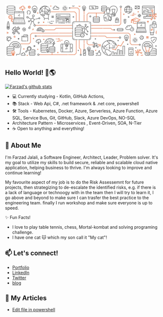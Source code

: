 ![Banner Image](https://raw.githubusercontent.com/farzad-cv/farzad-cv.github.io/main/what-is-container-orchestration.jpg)
## Hello World! 👋🌎

[![Farzad's github stats](https://github-readme-stats.vercel.app/api?username=Farzad-Jalali&&hide=stars,contribs,issues&show_icons=true&bg_color=f4f7f7&title_color=65c0ba&icon_color=ffbd39&text_color=216583)](https://github.com/Farzad-Jalali/github-readme-stats)

- 💻 Currently studying - Kotlin, GitHub Actions,
- 📚 Stack - Web Api, C#, .net framework & .net core, powershell
- 🛠 Tools -  Kubernetes, Docker, Azure, Serverless, Azure Function, Azure SQL, Service Bus, Git, GitHub, Slack, Azure DevOps, NO-SQL
- Architecture Pattern - Microservices , Event-Driven, SOA, N-Tier
- ☕ Open to anything and everything!

## 💬 About Me

I'm Farzad Jalali, a Software Engineer, Architect, Leader, Problem solver. It's my goal to utilize my skills to build secure, reliable and scalable cloud native application, helping business to thrive. I'm always looking to improve and continue learning!

My favourite aspect of my job is to do the Risk Assessemnt for future projects, then strategizing to de-escalate the identified risks, e.g. if there is a lack of language or technoogy with in the team then I will try to learn it, I go above and beyond to make sure I can trasfer the best practice to the engineering team. finally I run workshop and make sure everyone is up to speed.

✨ Fun Facts! 

- I love to play table tennis, chess, Mortal-kombat and solving programing challenge.
- I have one cat 🐱 which my son call it "My cat"!



## 📫 Let's connect!
- [Portfolio](https://F.Jalali.com/)
- [LinkedIn](https://www.linkedin.com/in/FarzadJalali/)
- [Twitter](https://www.twitter.com/FarzadJalali/)
- [blog](https://blog.Jalali.co.uk)

## 📄 My Articles
- [Edit file in powershell ](https://blog.jalali.co.uk/2020/05/how-do-i-replace-some-text-inside-text.html)

